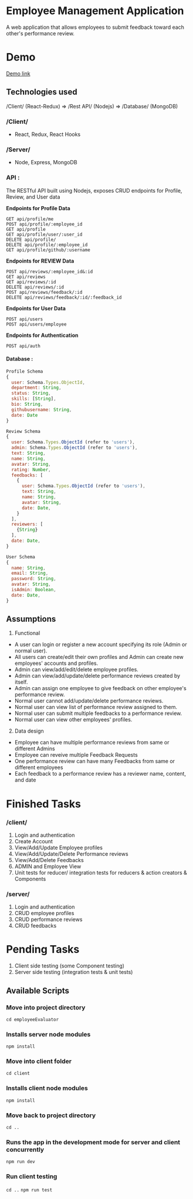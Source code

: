 # Employee Management Application

A web application that allows employees to submit feedback toward each other's performance review.

# Demo

[Demo link](https://still-gorge-51871.herokuapp.com/)

## Technologies used

/Client/ (React-Redux) => /Rest API/ (Nodejs) => /Database/ (MongoDB)

### /Client/

- React, Redux, React Hooks

### /Server/

- Node, Express, MongoDB

### API : 
The RESTful API built using Nodejs, exposes CRUD endpoints for Profile, Review, and User data 

**Endpoints for Profile Data**

```
GET api/profile/me
POST api/profile/:employee_id
GET api/profile
GET api/profile/user/:user_id
DELETE api/profile/
DELETE api/profile/:employee_id
GET api/profile/github/:username
```

**Endpoints for REVIEW Data**

```
POST api/reviews/:employee_id&:id
GET api/reviews
GET api/reviews/:id
DELETE api/reviews/:id
POST api/reviews/feedback/:id
DELETE api/reviews/feedback/:id/:feedback_id
```

**Endpoints for User Data**

```
POST api/users
POST api/users/employee
```

**Endpoints for Authentication**
```
POST api/auth
```

#### Database :

```javascript
Profile Schema
{
  user: Schema.Types.ObjectId,
  department: String,
  status: String,
  skills: [String],
  bio: String,
  githubusername: String,
  date: Date
}

Review Schema
{
  user: Schema.Types.ObjectId (refer to 'users'),
  admin: Schema.Types.ObjectId (refer to 'users'),
  text: String,
  name: String,
  avatar: String,
  rating: Number,
  feedbacks: [
    {
      user: Schema.Types.ObjectId (refer to 'users'),
      text: String,
      name: String,
      avatar: String,
      date: Date,
    }
  ],
  reviewers: [
    {String}
  ],
  date: Date,  
}

User Schema
{
  name: String,
  email: String,
  password: String,
  avatar: String,
  isAdmin: Boolean,
  date: Date,
}
```

## Assumptions

1. Functional

- A user can login or register a new account specifying its role (Admin or normal user).
- All users can create/edit their own profiles and Admin can create new employees' accounts and profiles.
- Admin can view/add/edit/delete employee profiles.
- Admin can view/add/update/delete performance reviews created by itself.
- Admin can assign one employee to give feedback on other employee's performance review.
- Normal user cannot add/update/delete performance reviews.
- Normal user can view list of performance review assigned to them.
- Normal user can submit multiple feedbacks to a performance review.
- Normal user can view other employees' profiles.

2. Data design

- Employee can have multiple performance reviews from same or different Admins
- Employee can reveive multiple Feedback Requests
- One performance review can have many Feedbacks from same or different employees
- Each feedback to a performance review has a reviewer name, content, and date

# Finished Tasks

### /client/

1. Login and authentication
2. Create Account
3. View/Add/Update Employee profiles
4. View/Add/Update/Delete Performance reviews
5. View/Add/Delete Feedbacks
6. ADMIN and Employee View
7. Unit tests for reducer/ integration tests for reducers & action creators & Components

### /server/

1. Login and authentication
2. CRUD employee profiles
3. CRUD performance reviews
4. CRUD feedbacks

# Pending Tasks

1. Client side testing (some Component testing)
2. Server side testing (integration tests & unit tests)

## Available Scripts

### Move into project directory
`cd employeeEvaluator`

### Installs server node modules
`npm install`

### Move into client folder
`cd client`
### Installs client node modules
`npm install`

### Move back to project directory
`cd ..`

### Runs the app in the development mode for server and client concurrently 
`npm run dev`

### Run client testing
`cd ..`
`npm run test`

